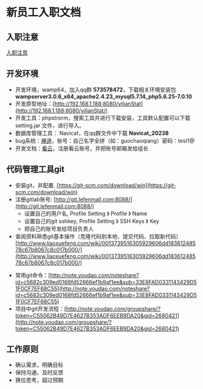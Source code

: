 # 新员工入职文档

## 入职注意
[入职注意](ru-zhi-zhu-yi.md)

## 开发环境
* 开发环境，wamp64，加入qq群 **573578472**，下载相关环境安装包 **wampserver3.0.6\_x64\_apache2.4.23\_mysql5.7.14\_php5.6.25-7.0.10**
* 开发原型地址：[http://192.168.1.188:8080/yilianStat](http://192.168.1.188:8080/yilianStat/)
* 开发工具：phpstrorm，搜索工具并进行下载安装，工具默认配置可以下载 setting.jar 文件，进行导入。
* 数据库管理工具： Navicat，在qq群文件中下载 **Navicat\_20238**
* bug系统：[禅道](http://zen.lefenmall.net/index.php?m=my&f=index)，账号：自己名字全拼（如：guochaoqiang）密码：test1@
* 开发文档：[看云](https://www.kancloud.cn/)，注册看云账号，并把账号邮箱发给组长

## 代码管理工具git
* 安装git，并配置.  [https://git-scm.com/download/win](https://git-scm.com/download/win)
* 注册gitlab账号: [http://git.lefenmall.com:8088/](http://git.lefenmall.com:8088/)
    - 设置自己的用户名, Profile Setting 》 Profile 》 Name
    - 设置自己的git sshkey, Profile Setting 》 SSH Keys 》 Key 
    - 把自己的账号发给项目负责人
* 查阅资料熟悉git基本操作（克隆代码到本地、提交代码、拉取新代码）[http://www.liaoxuefeng.com/wiki/0013739516305929606dd18361248578c67b8067c8c017b000/](http://www.liaoxuefeng.com/wiki/0013739516305929606dd18361248578c67b8067c8c017b000/)
- 常用git命令：[http://note.youdao.com/noteshare?id=c5682c309ed0168fd52666ef1b9af1ee&sub=33E8FAD0331143429D51F0CF7EF68C55](http://note.youdao.com/noteshare?id=c5682c309ed0168fd52666ef1b9af1ee&sub=33E8FAD0331143429D51F0CF7EF68C55)
- 项目中git开发流程：[http://note.youdao.com/groupshare/?token=C55062B49D7E4627B353ADF6EEB9DA20&gid=2680421](http://note.youdao.com/groupshare/?token=C55062B49D7E4627B353ADF6EEB9DA20&gid=2680421)

## 工作原则
- 确认需求，明确目标
- 保持沟通，及时反馈
- 换位思考，超过预期




